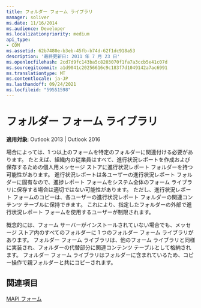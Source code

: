 ```yaml
---
title: フォルダー フォーム ライブラリ
manager: soliver
ms.date: 11/16/2014
ms.audience: Developer
ms.localizationpriority: medium
api_type:
- COM
ms.assetid: 62b7480e-b3eb-45fb-b74d-62f1dc918a53
description: '最終更新日: 2011 年 7 月 23 日'
ms.openlocfilehash: 2cd7d9fc143ba5c8203070f1fa7a3ccb5e41c07d
ms.sourcegitcommit: a1d9041c20256616c9c183f7d1049142a7ac6991
ms.translationtype: MT
ms.contentlocale: ja-JP
ms.lasthandoff: 09/24/2021
ms.locfileid: "59551598"
---
```

# <a name="folder-form-libraries"></a>フォルダー フォーム ライブラリ

  
  
**適用対象**: Outlook 2013 | Outlook 2016 
  
場合によっては、1 つ以上のフォームを特定のフォルダーに関連付ける必要があります。 たとえば、組織内の従業員はすべて、進行状況レポートを作成および保存するための個人用メッセージ ストアに進行状況レポート フォルダーを持つ可能性があります。 進行状況レポートは各ユーザーの進行状況レポート フォルダーに固有なので、進捗レポート フォームをシステム全体のフォーム ライブラリに保存する場合は適切ではない可能性があります。 ただし、進行状況レポート フォームのコピーは、各ユーザーの進行状況レポート フォルダーの関連コンテンツ テーブルに保持できます。 これにより、指定したフォルダーの外部で進行状況レポート フォームを使用するユーザーが制限されます。
  
概念的には、フォーム サーバーがインストールされていない場合でも、メッセージ ストア内のすべてのフォルダーに 1 つのフォルダー フォーム ライブラリがあります。 フォルダー フォーム ライブラリは、他のフォーム ライブラリと同様に実装され、フォルダーの代替部分に関連コンテンツ テーブルとして格納されます。 フォルダー フォーム ライブラリはフォルダーに含まれているため、コピー操作で親フォルダーと共にコピーされます。
  
## <a name="see-also"></a>関連項目



[MAPI フォーム](mapi-forms.md)

